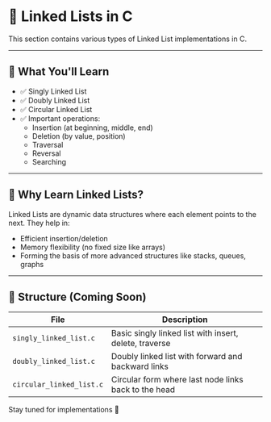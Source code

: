 # 📂 Linked Lists in C

This section contains various types of Linked List implementations in C.

---

## 📌 What You'll Learn

- ✅ Singly Linked List
- ✅ Doubly Linked List
- ✅ Circular Linked List
- ✅ Important operations:
  - Insertion (at beginning, middle, end)
  - Deletion (by value, position)
  - Traversal
  - Reversal
  - Searching

---

## 🧠 Why Learn Linked Lists?

Linked Lists are dynamic data structures where each element points to the next. They help in:
- Efficient insertion/deletion
- Memory flexibility (no fixed size like arrays)
- Forming the basis of more advanced structures like stacks, queues, graphs

---

## 📂 Structure (Coming Soon)

| File | Description |
|------|-------------|
| `singly_linked_list.c` | Basic singly linked list with insert, delete, traverse |
| `doubly_linked_list.c` | Doubly linked list with forward and backward links |
| `circular_linked_list.c` | Circular form where last node links back to the head |

Stay tuned for implementations 🚀
